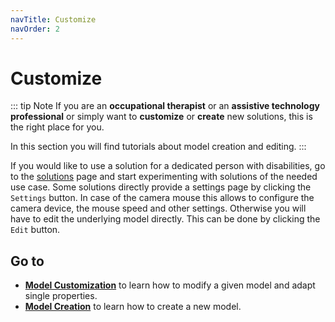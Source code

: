 ```yaml
---
navTitle: Customize
navOrder: 2
---
```


# Customize

::: tip Note
If you are an **occupational therapist** or an **assistive technology professional** or simply want to **customize** or **create** new solutions, this is the right place for you.

In this section you will find tutorials about model creation and editing.
:::

If you would like to use a solution for a dedicated person with disabilities, go to the [solutions](/solutions/) page and start experimenting with solutions of the needed use case. Some solutions directly provide a settings page by clicking the ```Settings``` button. In case of the camera mouse this allows to configure the camera device, the mouse speed and other settings. Otherwise you will have to edit the underlying model directly. This can be done by clicking the ```Edit``` button.

## Go to

* [**Model Customization**](./Model-Customization) to learn how to modify a given model and adapt single properties.
* [**Model Creation**](./Model-Creation) to learn how to create a new model.